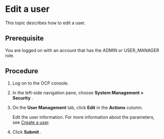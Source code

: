 Edit a user
================================

This topic describes how to edit a user.

**Prerequisite**
-------------------------------------

You are logged on with an account that has the ADMIN or USER_MANAGER role.

Procedure
------------------------------

1. Log on to the OCP console.

2. In the left-side navigation pane, choose **System Management \> Security** .

3. On the **User Management** tab, click **Edit** in the **Actions** column.

   Edit the user information. For more information about the parameters, see [Create a user](../1000.system-management-features/500.create-a-user-1.md).

4. Click **Submit** .
